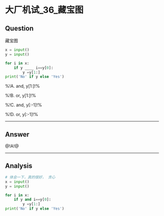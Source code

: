 # 大厂机试_36_藏宝图

## Question
藏宝图

```python
x = input()
y = input()

for i in x:
    if y ____ i==y[0]:
        y =y[1:]
print('No' if y else 'Yes')
```

%!A. and, y[1:]!%

%!B. or, y[1:]!%

%!C. and, y[:-1]!%

%!D. or, y[:-1]!%

----

## Answer
@!A!@

----

## Analysis

```python
# 体会一下，真的很好， 贪心
x = input()
y = input()

for i in x:
    if y and i==y[0]:
        y =y[1:]
print('No' if y else 'Yes')
```